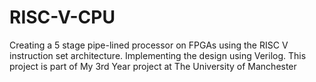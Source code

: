 # RISC-V-CPU
Creating a 5 stage pipe-lined processor on FPGAs using the RISC V instruction set architecture. Implementing the design using Verilog. This project is part of My 3rd Year project at The University of Manchester
